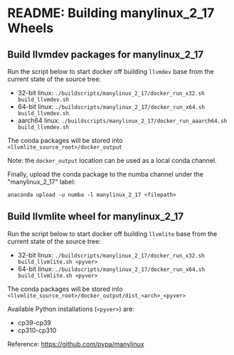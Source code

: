 # README: Building manylinux_2_17 Wheels


## Build llvmdev packages for manylinux_2_17

Run the script below to start docker off building `llvmdev` base from the current state of the source tree:

- 32-bit linux: `./buildscripts/manylinux_2_17/docker_run_x32.sh build_llvmdev.sh`
- 64-bit linux: `./buildscripts/manylinux_2_17/docker_run_x64.sh build_llvmdev.sh`
- aarch64 linux: `./buildscripts/manylinux_2_17/docker_run_aaarch64.sh build_llvmdev.sh`

The conda packages will be stored into `<llvmlite_source_root>/docker_output`

Note: the `docker_output` location can be used as a local conda channel.

Finally, upload the conda package to the numba channel under the "manylinux_2_17" label:

`anaconda upload -u numba -l manylinux_2_17 <filepath>`


## Build llvmlite wheel for manylinux_2_17

Run the script below to start docker off building `llvmlite` base from the current state of the source tree:

- 32-bit linux: `./buildscripts/manylinux_2_17/docker_run_x32.sh build_llvmlite.sh <pyver>`
- 64-bit linux: `./buildscripts/manylinux_2_17/docker_run_x64.sh build_llvmlite.sh <pyver>`

The conda packages will be stored into `<llvmlite_source_root>/docker_output/dist_<arch>_<pyver>`

Available Python installations (`<pyver>`) are:

- cp39-cp39
- cp310-cp310


Reference: https://github.com/pypa/manylinux
